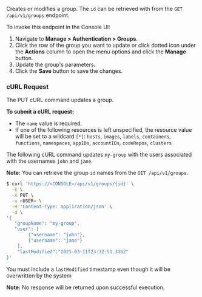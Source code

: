 Creates or modifies a group.
The `id` can be retrieved with from the `GET /api/v1/groups` endpoint.

To invoke this endpoint in the Console UI:

1. Navigate to **Manage > Authentication > Groups**.
2. Click the row of the group you want to update or click dotted icon under the **Actions** column to open the menu options and click the **Manage** button.
3. Update the group's parameters. 
4. Click the **Save** button to save the changes.

### cURL Request

The PUT cURL command updates a group.

**To submit a cURL request:**

* The `name` value is required.
* If one of the following resources is left unspecified, the resource value will be set to a wildcard `[*]`: `hosts`, `images`, `labels`, `containers`, `functions`, `namespaces`, `appIDs`, `accountIDs`, `codeRepos`, `clusters`

The following cURL command updates `my-group` with the users associated with the usernames `john` and `jane`.

**Note:** You can retrieve the group `id` names from the `GET /api/v1/groups`.

```bash
$ curl 'https://<CONSOLE>/api/v1/groups/{id}' \
  -k \
  -X PUT \
  -u <USER> \
  -H 'Content-Type: application/json' \
  -d \
'{
   "groupName": "my-group",
   "user": [
   		{"username": "john"},
   		{"username": "jane"}
   	],
   	"lastModified":"2021-03-11T23:32:51.336Z"
}'
```

You must include a `lastModified` timestamp even though it will be overwritten by the system

**Note:** No response will be returned upon successful execution.
